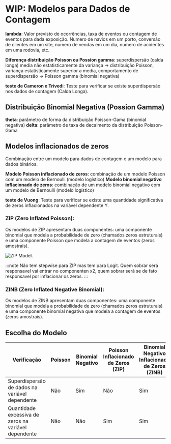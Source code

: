 # WIP: Modelos para Dados de Contagem

**lambda**: Valor previsto de ocorrências, taxa de eventos ou contagem de eventos para dada exposição. Numero de navios em um porto, conversão de clientes em um site, numero de vendas em um dia, numero de acidentes em uma rodovia, etc.


**Diferença distribuição Poisson ou Possion gamma**: superdispersão (calda longa) media não estatisticamente da variança -> distribuição Poisson, variança estatisticamente  superior a media, comportamento de superdispersão -> Poisson gamma (binomial negativa)

**teste de Cameron e Trivedi**: Teste para verificar se existe superdispersão nos dados de contagem (Calda Longa).

## Distribuição Binomial Negativa (Possion Gamma)

**theta**: parâmetro de forma da distribuição Poisson-Gama (binomial negativa)
**delta**: parâmetro de taxa de decaimento da distribuição Poisson-Gama

## Modelos inflacionados de zeros
Combinação entre um modelo para dados de contagem e um modelo para dados binários.

**Modelo Poisson inflacionado de zeros**: combinação de um modelo Poisson com um modelo de Bernoulli (modelo logístico)
**Modelo binomial negativo inflacionado de zeros**: combinação de um modelo binomial negativo com um modelo de Bernoulli (modelo logístico)

**teste de Vuong**: Teste para verificar se existe uma quantidade significativa de zeros inflacionados na variável dependente Y.

### ZIP (Zero Inflated Poisson):
Os modelos de ZIP apresentam duas componentes: uma componente binomial que modela a probabilidade de zero (chamados zeros estruturais) e uma componente Poisson que modela a contagem de eventos (zeros amostrais).

![ZIP Model.](https://encrypted-tbn0.gstatic.com/images?q=tbn:ANd9GcS4BUr0ooloOJ_fy7gHzSNbr8D6y7N5_s_NFA&s)

:::note
Não tem stepwise para ZIP mas tem para Logit. Quem sobrar será responsavel vai entrar no componenten x2, quem sobrar será se de fato responsavel por inflacionar os zeros.
:::

### ZINB (Zero Inflated Negative Binomial):
Os modelos de ZINB apresentam duas componentes: uma componente binomial que modela a probabilidade de zero (chamados zeros estruturais) e uma componente binomial negativa que modela a contagem de eventos (zeros amostrais).

## Escolha do Modelo

| Verificação | Poisson | Binomial Negativo | Poisson Inflacionado de Zeros (ZIP) | Binomial Negativo Inflacionado de Zeros (ZINB) |
| --- | --- | --- | --- | --- |
| Superdispersão de dados na variável dependente | Não | Sim | Não | Sim |
| Quantidade excessiva de zeros na variável dependente | Não | Não | Sim | Sim |

